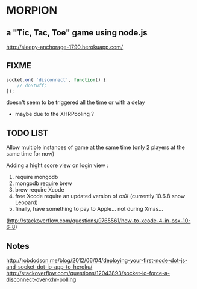 # MORPION

a "Tic, Tac, Toe" game using node.js
------------------------------------

http://sleepy-anchorage-1790.herokuapp.com/


FIXME
-----

```javascript
socket.on( 'disconnect', function() {
	// doStuff;
});
```
doesn't seem to be triggered all the time or with a delay
- maybe due to the XHRPooling ?


TODO LIST
---------

Allow multiple instances of game at the same time
(only 2 players at the same time for now)

Adding a hight score view on login view :
1. require mongodb
2. mongodb require brew
3. brew require Xcode
4. free Xcode require an updated version of osX (currently 10.6.8 snow Leopard)
5. finally, have something to pay to Apple... not during Xmas...

(http://stackoverflow.com/questions/9765561/how-to-xcode-4-in-osx-10-6-8)


Notes
-----

http://robdodson.me/blog/2012/06/04/deploying-your-first-node-dot-js-and-socket-dot-io-app-to-heroku/
http://stackoverflow.com/questions/12043893/socket-io-force-a-disconnect-over-xhr-polling

